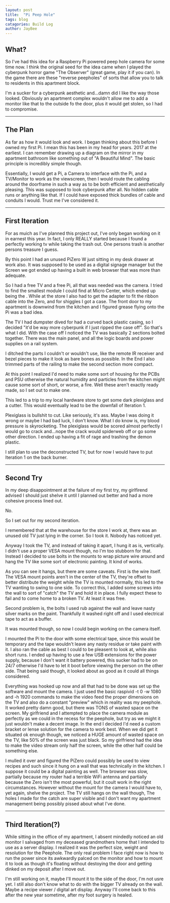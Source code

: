 ```yaml
---
layout: post
title:  "Pi Peep Hole"
tags: blog
catagories: Build Log
author: JayBee
---
```

## What?
So I've had this idea for a Raspberry Pi powered peep hole camera for some time now. I think the original seed for the idea came when I played the cyberpunk horror game "The Observer" (great game, play it if you can). In the game there are these "reverse peepholes" of sorts that allow you to talk to residents in this apartment block.
<!-- insert pic of Observer peepholes here -->
I'm a sucker for a cyberpunk aesthetic and...damn did I like the way those looked. Obviously an apartment complex wouldn't allow me to add a monitor like that to the outside fo the door, plus it would get stolen, so I had to compromise.

--------------------------------------------------------------------------------------------------------------------------------------------------------------------------------------

## The Plan
As far as how it would look and work. I began thinking about this before I owned my first Pi. I mean this has been in my head for years. 2017 at the earliest. I can remember drawing up a diagram on the mirror in my apartment bathroom like something out of "A Beautiful Mind". The basic principle is incredibly simple though.

Essentially, I would get a Pi, a Camera to interface with the Pi, and a TV/Monitor to work as the viewscreen, then I would route the cabling around the doorframe in such a way as to be both efficient and aesthetically pleasing. This was supposed to look cyberpunk after all. No hidden cable runs or anything like that. If I could have exposed thick bundles of cable and conduits I would. Trust me I've considered it.

--------------------------------------------------------------------------------------------------------------------------------------------------------------------------------------

## First Iteration
For as muich as I've planned this project out, I've only began working on it in earnest this year. In fact, I only REALLY started because I found a perfectly working tv while taking the trash out. 
One persons trash is another persons treasure I guess.

By this point I had an unused PiZero W just sitting in my desk drawer at work also. It was supposed to be used as a digital signage manager but the Screen we got ended up having a built in web browser that was more than adequate.

So I had a free TV and a free Pi, all that was needed was the camera. I tried to find the smallest module I could find at Micro Center, which ended up being the <!-- find the model number for the camera and put it here -->. While at the store I also had to get the adapter to fit the ribbon cable into the Zero, and for shiggles I got a case. The front door to my apartment is downwind from the kitchen and I figured grease flying onto the Pi was a bad idea.

The TV I had dumpster dived for had a curved back plastic casing, so I decided "it'd be way more cyberpunk if I just ripped the case off". So that's what I did. With the case off I noticed the TV was basically 2 sections bolted together. There was the main panel, and all the logic boards and power supplies on a rail system.
<!-- Insert Pics of the TV disassembled -->
I ditched the parts I couldn't or wouldn't use, like the remote IR receiver and bezel pieces to make it look as bare bones as possible. In the End I also trimmed parts of the railing to make the second section more compact.

At this point I realized I'd need to make some sort of housing for the PCBs and PSU otherwise the natural humidity and particles from the kitchen might cause some sort of short, or worse, a fire. Well these aren't exactly ready made, so I set out to make one.

This led to a trip to my local hardware store to get some dark plexiglass and a cutter. This would eventually lead to be the downfall of Iteration 1.

Plexiglass is bullshit to cut. Like seriously, it's ass. Maybe I was doing it wrong or maybe I had bad luck, I don't know. What I do know is, my blood pressure is skyrocketing. The plexiglass would be scored almost perfectly I would go to crack and...nope the crack would spiderweb off or go some other direction. I ended up having a fit of rage and trashing the demon plastic.

I still plan to use the deconstructed TV, but for now I would have to put Iteration 1 on the back burner.
 
--------------------------------------------------------------------------------------------------------------------------------------------------------------------------------------

## Second Try
In my deep disappointment at the failure of my first try, my girlfirend advised I should just shelve it until I planned out better and had a more cohesive process lined out. 

No.

So I set out for my second iteration. 

I remembered that at the warehouse for the store I work at, there was an unused old TV just lying in the corner. So I took it. Nobody has noticed yet.

Anyway I took the TV, and instead of taking it apart, I hung it as is, vertically. I didn't use a proper VESA mount though, no I'm too stubborn for that. Instead I decided to use bolts in the mounts to wrap picture wire around and hang the TV like some sort of electronic painting. It kind of works.
<!-- insert pic of the hanging tv -->
As you can see it hangs, but there are some caveats. First is the wire itself. The VESA mount points aren't in the center of the TV, they're offset to better distribute the weight while the TV is mounted normally, this led to the TV wanting to swing to one side. To correct this, I added some screws into the wall to sort of "catch" the TV and hold it in place. I fully expect these to fail and to come home to a broken TV. At least it was free.

Second problem is, the bolts I used rub against the wall and leave nasty silver marks on the paint. Thankfully it washed right off and I used electrical tape to act as a buffer. 

It was mounted though, so now I could begin working on the camera itself.

I mounted the Pi to the door with some electrical tape, since this would be temporary and the tape wouldn't leave any nasty residue or take paint with it. I also ran the cable as best I could to be pleasent to look at, while also short runs. I ended up having to use a few USB extensions for the power supply, because I don't want it battery powered, this sucker had to be on 24/7 otherwise I'd have to let it boot before viewing the person on the other side. That being said though, it looked about as good as it could all things considered. 

Everything was hooked up now and all that had to be done was set up the software and mount the camera. I just used the basic raspivid -t 0 -w 1080 and -h 1920 commands to make the video feed the proper dimensions on the TV and also do a constant "preview" which in reality was my peephole. It worked pretty damn good, but there was TONS of wasted space on the screen. My girlfriend and I attempted to place the camera module as perfectly as we could in the recess for the peephole, but try as we might it just wouldn't make a decent image. In the end I decided I'd need a custom bracket or lense solution for the camera to work best. When we did get it situated ok enough though, we noticed a HUGE amount of wasted space on the TV, like 50% of the screen was just black. So my girlfriend had the idea to make the video stream only half the screen, while the other half could be something else.

I mulled it over and figured the PiZero could possibly be used to view recipes and such since it hung on a wall that was technically in the kitchen. I suppose it could be a digital painting as well. The browser was slow, partially because my router had a terrible WiFi antenna and partially because the Zero isn't the most powerful, but it coult work in the right circumstances. However without the mount for the camera I would have to, yet again, shelve the project. The TV still hangs on the wall though, The holes I made for the catch are super visible and I don't want my apartment management being possibly pissed about what I've done.

--------------------------------------------------------------------------------------------------------------------------------------------------------------------------------------

## Third Iteration(?)
While sitting in the office of my apartment, I absent mindedly noticed an old monitor I salvaged from my deceased grandmothers home that I intended to use as a server display. I realized it was the perfect size, weight and resolution for the Peephole. The only real problem I face right now is how to run the power since its awkwardly palced on the monitor and how to mount it to look as though it's floating without destoying the door and getting dinked on my deposit after I move out.

I'm still working on it, maybe I'll mount it to the side of the door, I'm not usre yet. I still also don't know what to do with the bigger TV already on the wall. Maybe a recipe viewer / digital art display. Anyway I'll come back to this after the new year sometime, after my foot surgery is healed.